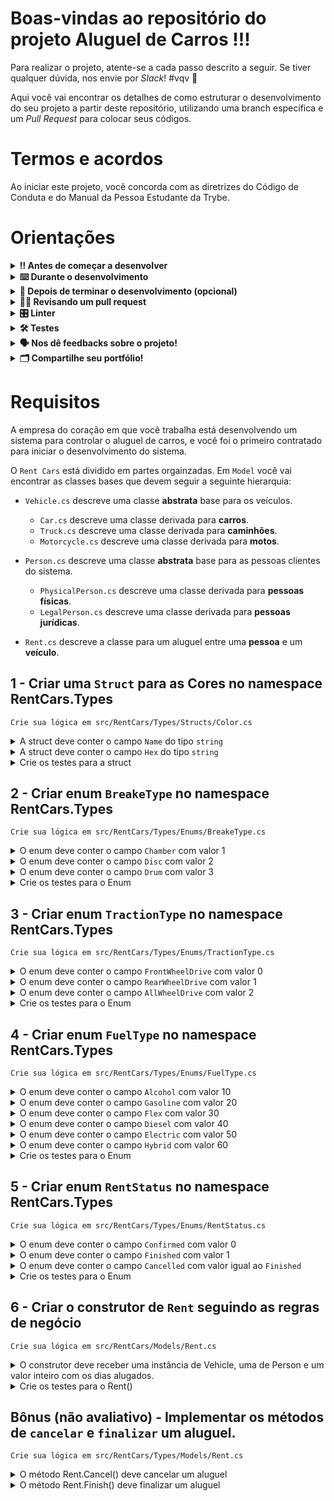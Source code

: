 # Boas-vindas ao repositório do projeto Aluguel de Carros !!!

Para realizar o projeto, atente-se a cada passo descrito a seguir. Se tiver qualquer dúvida, nos envie por _Slack_! #vqv 🚀

Aqui você vai encontrar os detalhes de como estruturar o desenvolvimento do seu projeto a partir deste repositório, utilizando uma branch específica e um _Pull Request_ para colocar seus códigos.

# Termos e acordos

Ao iniciar este projeto, você concorda com as diretrizes do Código de Conduta e do Manual da Pessoa Estudante da Trybe.

# Orientações

<details>
  <summary><strong>‼️ Antes de começar a desenvolver</strong></summary><br />

  1. Clone o repositório

  - Use o comando: `git clone git@github.com:tryber/acc-csharp-011-project-rent-cars.git`.
  - Entre na pasta do repositório que você acabou de clonar:
    - `cd acc-csharp-0x-projec-rent-cars`

  2. Instale as dependências
  
  - Entre na pasta `src/`.
  - Execute o comando: `dotnet restore`.
  
  3. Crie uma branch a partir da branch `master`

  - Verifique se você está na branch `master`
    - Exemplo: `git branch`
  - Se não estiver, mude para a branch `master`
    - Exemplo: `git checkout master`
  - Agora crie uma branch à qual você vai submeter os `commits` do seu projeto
    - Você deve criar uma branch no seguinte formato: `nome-de-usuario-nome-do-projeto`
    - Exemplo: `git checkout -b joaozinho-acc-0x-project-rent-cars`

  4. Adicione as mudanças ao _stage_ do Git e faça um `commit`

  - Verifique que as mudanças ainda não estão no _stage_
    - Exemplo: `git status` (deve aparecer listada a pasta _joaozinho_ em vermelho)
  - Adicione o novo arquivo ao _stage_ do Git
    - Exemplo:
      - `git add .` (adicionando todas as mudanças - _que estavam em vermelho_ - ao stage do Git)
      - `git status` (deve aparecer listado o arquivo _joaozinho/README.md_ em verde)
  - Faça o `commit` inicial
    - Exemplo:
      - `git commit -m 'iniciando o projeto x'` (fazendo o primeiro commit)
      - `git status` (deve aparecer uma mensagem tipo essa: _nothing to commit_ )

  5. Adicione a sua branch com o novo `commit` ao repositório remoto

  - Usando o exemplo anterior: `git push -u origin joaozinho-acc-0x-project-rent-cars`

  6. Crie um novo `Pull Request` _(PR)_

  - Vá até a página de _Pull Requests_ do [repositório no GitHub](https://github.com/tryber/acc-csharp-011-project-rent-cars/pulls)
  - Clique no botão verde _"New pull request"_
  - Clique na caixa de seleção _"Compare"_ e escolha a sua branch **com atenção**
  - Coloque um título para a sua _Pull Request_
    - Exemplo: _"Cria tela de busca"_
  - Clique no botão verde _"Create pull request"_
  - Adicione uma descrição para o _Pull Request_ e clique no botão verde _"Create pull request"_
  - **Não se preocupe em preencher mais nada por enquanto!**
  - Volte até a [página de _Pull Requests_ do repositório](https://github.com/tryber/acc-csharp-011-project-rent-cars/pulls) e confira que o seu _Pull Request_ está criado

</details>

<details>
  <summary><strong>⌨️ Durante o desenvolvimento</strong></summary><br/>

  - Faça `commits` das alterações que você fizer no código regularmente

  - Lembre-se sempre de, após um (ou alguns) `commits`, atualizar o repositório remoto

  - Os comandos que você utilizará com mais frequência são:
    1. `git status` _(para verificar o que está em vermelho - fora do stage - e o que está em verde - no stage)_
    2. `git add` _(para adicionar arquivos ao stage do Git)_
    3. `git commit` _(para criar um commit com os arquivos que estão no stage do Git)_
    4. `git push -u origin nome-da-branch` _(para enviar o commit para o repositório remoto na primeira vez que fizer o `push` de uma nova branch)_
    5. `git push` _(para enviar o commit para o repositório remoto após o passo anterior)_

</details>

<details>
  <summary><strong>🤝 Depois de terminar o desenvolvimento (opcional)</strong></summary><br/>

  Para sinalizar que o seu projeto está pronto para o _"Code Review"_, faça o seguinte:

  - Vá até a página **DO SEU** _Pull Request_, adicione a label de _"code-review"_ e marque seus colegas:

    - No menu à direita, clique no _link_ **"Labels"** e escolha a _label_ **code-review**;

    - No menu à direita, clique no _link_ **"Assignees"** e escolha **o seu usuário**;

    - No menu à direita, clique no _link_ **"Reviewers"** e digite `students`, selecione o time `tryber/students-sd-0x`.

  Caso tenha alguma dúvida, [aqui tem um video explicativo](https://vimeo.com/362189205).

</details>

<details>
  <summary><strong>🕵🏿 Revisando um pull request</strong></summary><br />

  Use o conteúdo sobre [Code Review](https://app.betrybe.com/course/real-life-engineer/code-review) para te ajudar a revisar os _Pull Requests_.

</details>

<details>
  <summary><strong>🎛 Linter</strong></summary><br />

  Usaremos o [NetAnalyzer](https://docs.microsoft.com/pt-br/dotnet/fundamentals/code-analysis/overview) para fazer a análise estática do seu código.

  Este projeto já vem com as dependências relacionadas ao _linter_ configuradas no arquivo `.csproj`.

  O analisador já é instalado pelo plugin da `Microsoft C#` no `VSCode`. Para isso, basta fazer o download do [plugin](https://marketplace.visualstudio.com/items?itemName=ms-dotnettools.csharp) e instalá-lo.
</details>

<details>
  <summary><strong>🛠 Testes</strong></summary><br />

  O .NET já possui sua própria plataforma de testes.
  
  Este projeto já vem configurado e com suas dependências.

  ### Executando todos os testes

  Para executar os testes com o .NET, execute o comando dentro do diretório do seu projeto `src/RentCars` ou de seus testes `src/RentCars.Test`!

  ```
  dotnet test
  ```

  ### Executando um teste específico

  Para executar um teste expecífico, basta executar o comando `dotnet test --filter Name~TestMethod1`.

  :warning: **Importante:** o comando irá executar testes cujo nome contém `TestMethod1`.

  :warning: **O avaliador automático não necessariamente avalia seu projeto na ordem em que os requisitos aparecem no readme. Isso acontece para deixar o processo de avaliação mais rápido. Então, não se assuste se isso acontecer, ok?**

  ### Outras opções para testes
  - Algumas opções que podem lhe ajudar são:
    -  `-?|-h|--help`: exibem a descrição completa de como utilizar o comando.
    -  `-t|--list-tests`: lista todos os testes, ao invés de executá-los.
    -  `-v|--verbosity <LEVEL>`: define o nível de detalhe na resposta dos testes.
      - `q | quiet`
      - `m | minimal`
      - `n | normal`
      - `d | detailed`
      - `diag | diagnostic`
      - Exemplo de uso: 
         ```
           dotnet test -v diag
         ```
         ou
         ```            
           dotnet test --verbosity=diagnostic
         ``` 
</details>

<details>
  <summary><strong>🗣 Nos dê feedbacks sobre o projeto!</strong></summary><br />

Ao finalizar e submeter o projeto, não se esqueça de avaliar sua experiência preenchendo o formulário. 
**Leva menos de 3 minutos!**

[FORMULÁRIO DE AVALIAÇÃO DE PROJETO](https://be-trybe.typeform.com/to/PsefzL2e)

</details>

<details>
  <summary><strong>🗂 Compartilhe seu portfólio!</strong></summary><br />

  Você sabia que o LinkedIn é a principal rede social profissional e que compartilhar aprendizados lá é muito importante para quem deseja construir uma carreira de sucesso? Compartilhe este projeto no seu LinkedIn, marque o perfil da Trybe (@trybe) e mostre para a sua rede toda a sua evolução.

</details>

# Requisitos

A empresa do coração em que você trabalha está desenvolvendo um sistema para controlar o aluguel de carros, e você foi o primeiro contratado para iniciar o desenvolvimento do sistema.

O `Rent Cars` está dividido em partes orgainzadas. Em `Model` você vai encontrar as classes bases que devem seguir a seguinte hierarquia:

- `Vehicle.cs` descreve uma classe **abstrata** base para os veículos.
  - `Car.cs` descreve uma classe derivada para **carros**.
  - `Truck.cs` descreve uma classe derivada para **caminhões**.
  - `Motorcycle.cs` descreve uma classe derivada para **motos**.
 
- `Person.cs` descreve uma classe **abstrata** base para as pessoas clientes do sistema.
  - `PhysicalPerson.cs` descreve uma classe derivada para **pessoas físicas**.
  - `LegalPerson.cs` descreve uma classe derivada para **pessoas jurídicas**.

- `Rent.cs` descreve a classe para um aluguel entre uma **pessoa** e um **veículo**.

## 1 - Criar uma `Struct` para as **Cores** no namespace RentCars.Types
`Crie sua lógica em src/RentCars/Types/Structs/Color.cs`
<details>
  <summary>A struct deve conter o campo <code>Name</code> do tipo <code>string</code></summary><br />

O atributo deve ser público.
  
</details>

<details>
  <summary>A struct deve conter o campo <code>Hex</code> do tipo <code>string</code></summary><br />

O atributo deve ser público.
  
</details>

<details>
  <summary>Crie os testes para a struct</summary><br />

Crie o teste em `src/RentCars.Test/TestStruct.cs`.

Em `ColorShouldHaveNameAttribute` você deve verificar se a struct tem o atributo `Name` do tipo `string`.

Em `ColorShouldHaveHexAttribute` você deve verificar se a struct tem o atributo `Hex` do tipo `string`.
  
</details>

## 2 - Criar enum `BreakeType` no namespace RentCars.Types
`Crie sua lógica em src/RentCars/Types/Enums/BreakeType.cs`
<details>
  <summary>O enum deve conter o campo <code>Chamber</code> com valor 1</summary><br /> 
</details>
<details>
  <summary>O enum deve conter o campo <code>Disc</code> com valor 2</summary><br /> 
</details>
<details>
  <summary>O enum deve conter o campo <code>Drum</code> com valor 3</summary><br /> 
</details>

<details>
  <summary>Crie os testes para o Enum</summary><br />

Crie o teste em `src/RentCars.Test/TestEnums.cs`.

Em `BreakeTypeShouldHaveCorrectValues` você deve verificar se o enum tem os atributos com os valores corretos.
  
</details>

## 3 - Criar enum `TractionType` no namespace RentCars.Types
`Crie sua lógica em src/RentCars/Types/Enums/TractionType.cs`
<details>
  <summary>O enum deve conter o campo <code>FrontWheelDrive</code> com valor 0</summary><br /> 
</details>
<details>
  <summary>O enum deve conter o campo <code>RearWheelDrive</code> com valor 1</summary><br /> 
</details>
<details>
  <summary>O enum deve conter o campo <code>AllWheelDrive</code> com valor 2</summary><br /> 
</details>

<details>
  <summary>Crie os testes para o Enum</summary><br />

Crie o teste em `src/RentCars.Test/TestEnums.cs`.

Em `TractionTypeShouldHaveCorrectValues` você deve verificar se o enum tem os atributos com os valores corretos.
  
</details>

## 4 - Criar enum `FuelType` no namespace RentCars.Types
`Crie sua lógica em src/RentCars/Types/Enums/FuelType.cs`
<details>
  <summary>O enum deve conter o campo <code>Alcohol</code> com valor 10</summary><br /> 
</details>
<details>
  <summary>O enum deve conter o campo <code>Gasoline</code> com valor 20</summary><br /> 
</details>
<details>
  <summary>O enum deve conter o campo <code>Flex</code> com valor 30</summary><br /> 
</details>
<details>
  <summary>O enum deve conter o campo <code>Diesel</code> com valor 40</summary><br /> 
</details>
<details>
  <summary>O enum deve conter o campo <code>Electric</code> com valor 50</summary><br /> 
</details>
<details>
  <summary>O enum deve conter o campo <code>Hybrid</code> com valor 60</summary><br /> 
</details>

<details>
  <summary>Crie os testes para o Enum</summary><br />

Crie o teste em `src/RentCars.Test/TestEnums.cs`.

Em `FuelTypeShouldHaveCorrectValues` você deve verificar se o enum tem os atributos com os valores corretos.
  
</details>

## 5 - Criar enum `RentStatus` no namespace RentCars.Types
`Crie sua lógica em src/RentCars/Types/Enums/RentStatus.cs`
<details>
  <summary>O enum deve conter o campo <code>Confirmed</code> com valor 0</summary><br /> 
</details>
<details>
  <summary>O enum deve conter o campo <code>Finished</code> com valor 1</summary><br /> 
</details>
<details>
  <summary>O enum deve conter o campo <code>Cancelled</code> com valor igual ao <code>Finished</code></summary><br /> 
</details>

<details>
  <summary>Crie os testes para o Enum</summary><br />

Crie o teste em `src/RentCars.Test/TestEnums.cs`.

Em `RentStatusShouldHaveCorrectValues` você deve verificar se o enum tem os atributos com os valores corretos.
  
</details>

## 6 - Criar o construtor de `Rent` seguindo as regras de negócio
`Crie sua lógica em src/RentCars/Models/Rent.cs `

<details>
  <summary>O construtor deve receber uma instância de Vehicle, uma de Person e um valor inteiro com os dias alugados.</summary><br /> 

  Para calcular o atributo `Price` deve-se seguir a seguinte regra:
  - Para pessoas fisícas o preço deve ser o preço por dia do veículo * os dias alugados.
  - Para pessoas jurídicas o preço deve ser o preço por dia do veículo * os dias alugados com 10% de desconto.

  O status inicial deve ser `RentStatus.Confirmed`.

  O construtor deve alterar o atributo `IsRented` do veículo para true.
  O construtor deve alterar o atributo `Debit` da pessoa para o Preço calculado.
</details>

<details>
  <summary>Crie os testes para o Rent()</summary><br />

Crie o teste em `src/RentCars.Test/TestRent.cs`.

Em `TestCreateRent` você deve verificar se a classe Rent cria corretamente uma instância com as regras de negócio descritas.
  
</details>

## Bônus (não avaliativo) - Implementar os métodos de `cancelar` e `finalizar` um aluguel.
`Crie sua lógica em src/RentCars/Types/Models/Rent.cs`
<details>
  <summary>O método Rent.Cancel() deve cancelar um aluguel</summary><br /> 
  O `Status` deve ser alterado para `RentStatus.Cancelled`.
  
</details>

<details>
  <summary>O método Rent.Finish() deve finalizar um aluguel</summary><br /> 
  O `Status` deve ser alterado para `RentStatus.Finished`.
  
</details>
